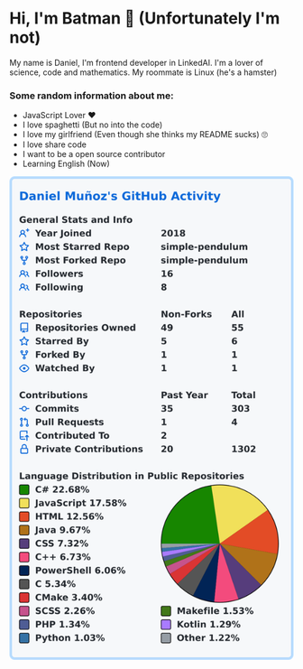
# Hi, I'm Batman 👋 (Unfortunately I'm not)

My name is Daniel, I'm frontend developer in LinkedAI. I'm a lover of science, code and mathematics. 
My roommate is Linux (he's a hamster)


### Some random information about me:
- JavaScript Lover ❤️
- I love spaghetti (But no into the code) 
- I love my girlfriend (Even though she thinks my README sucks) 🙄
- I love share code
- I want to be a open source contributor
- Learning English (Now)

![My GitHub Activity](images/userstats.svg)